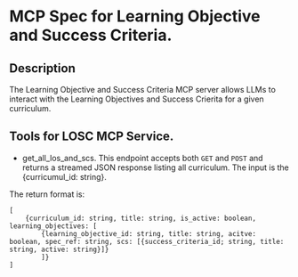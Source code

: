 # MCP Spec for Learning Objective and Success Criteria.


## Description
The Learning Objective and Success Criteria MCP server allows LLMs to interact with the Learning Objectives and Success Crierita for a given curriculum.


## Tools for LOSC MCP Service.

- get_all_los_and_scs.  This endpoint accepts both `GET` and `POST` and returns a streamed JSON response listing all curriculum.  The input is the {curricumul_id: string}.

The return format is:
```
[
    {curriculum_id: string, title: string, is_active: boolean, learning_objectives: [ 
        {learning_objective_id: string, title: string, acitve: boolean, spec_ref: string, scs: [{success_criteria_id; string, title: string, active: string}]}
        ]}
]
```


